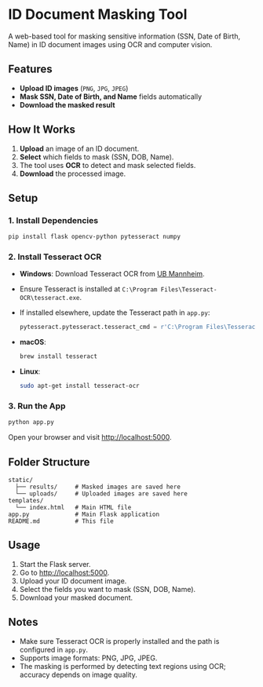 # ID Document Masking Tool

A web-based tool for masking sensitive information (SSN, Date of Birth, Name) in ID document images using OCR and computer vision.

## Features

- **Upload ID images** (`PNG`, `JPG`, `JPEG`)
- **Mask SSN, Date of Birth, and Name** fields automatically
- **Download the masked result**

## How It Works

1. **Upload** an image of an ID document.
2. **Select** which fields to mask (SSN, DOB, Name).
3. The tool uses **OCR** to detect and mask selected fields.
4. **Download** the processed image.

## Setup

### 1. Install Dependencies

```sh
pip install flask opencv-python pytesseract numpy
```

### 2. Install Tesseract OCR

- **Windows**: Download Tesseract OCR from [UB Mannheim](https://github.com/tesseract-ocr/tesseract/wiki).
- Ensure Tesseract is installed at `C:\Program Files\Tesseract-OCR\tesseract.exe`.
- If installed elsewhere, update the Tesseract path in `app.py`:

  ```python
  pytesseract.pytesseract.tesseract_cmd = r'C:\Program Files\Tesseract-OCR\tesseract.exe'
  ```

- **macOS**:  
  ```sh
  brew install tesseract
  ```
- **Linux**:  
  ```sh
  sudo apt-get install tesseract-ocr
  ```

### 3. Run the App

```sh
python app.py
```

Open your browser and visit [http://localhost:5000](http://localhost:5000).

## Folder Structure

```
static/
  ├── results/     # Masked images are saved here
  └── uploads/     # Uploaded images are saved here
templates/
  └── index.html   # Main HTML file
app.py             # Main Flask application
README.md          # This file
```

## Usage

1. Start the Flask server.
2. Go to [http://localhost:5000](http://localhost:5000).
3. Upload your ID document image.
4. Select the fields you want to mask (SSN, DOB, Name).
5. Download your masked document.

## Notes

- Make sure Tesseract OCR is properly installed and the path is configured in `app.py`.
- Supports image formats: PNG, JPG, JPEG.
- The masking is performed by detecting text regions using OCR; accuracy depends on image quality.


